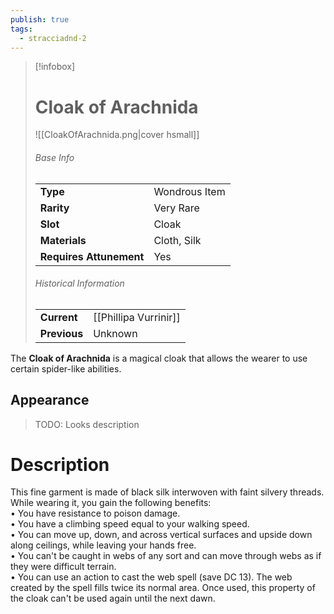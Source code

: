 ```yaml
---
publish: true
tags:
  - stracciadnd-2
---
```

> [!infobox]  
> # Cloak of Arachnida
> ![[CloakOfArachnida.png|cover hsmall]]
> ###### Base Info
> | | |
> |---|---|
> | **Type** | Wondrous Item |
> | **Rarity** | Very Rare |
> | **Slot** | Cloak |
> | **Materials** | Cloth, Silk |
> | **Requires Attunement** | Yes |
> ###### Historical Information
> | | |
> |---|---|
> | **Current** | [[Phillipa Vurrinir]] |
> | **Previous** | Unknown |

The **Cloak of Arachnida** is a magical cloak that allows the wearer to use certain spider-like abilities.
## Appearance
>TODO: Looks description
# Description
This fine garment is made of black silk interwoven with faint silvery threads. While wearing it, you gain the following benefits:  
• You have resistance to poison damage.  
• You have a climbing speed equal to your walking speed.  
• You can move up, down, and across vertical surfaces and upside down along ceilings, while leaving your hands free.  
• You can't be caught in webs of any sort and can move through webs as if they were difficult terrain.  
• You can use an action to cast the web spell (save DC 13). The web created by the spell fills twice its normal area. Once used, this property of the cloak can't be used again until the next dawn.